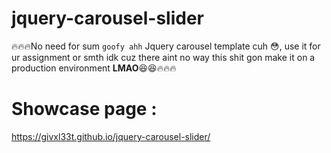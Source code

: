 # jquery-carousel-slider

:fire::fire::fire:No need for sum `goofy ahh` Jquery carousel template cuh :flushed:, use it for ur assignment or smth idk
cuz there aint no way this shit gon make it on a production environment **LMAO**:satisfied::satisfied::fire::fire::fire:

# Showcase page :

https://givxl33t.github.io/jquery-carousel-slider/
